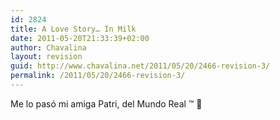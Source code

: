 ```yaml
---
id: 2824
title: A Love Story… In Milk
date: 2011-05-20T21:33:39+02:00
author: Chavalina
layout: revision
guid: http://www.chavalina.net/2011/05/20/2466-revision-3/
permalink: /2011/05/20/2466-revision-3/
---
```

Me lo pasó mi amiga Patri, del Mundo Real ™ 🙂